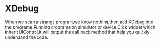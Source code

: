 XDebug
======
When we scan a strange program,we know nothing,then add XDebug into the programe.Running programe on simulator or device.Click widget which inherit UIControl,it will output the call back method that help you quickly understand the code.
